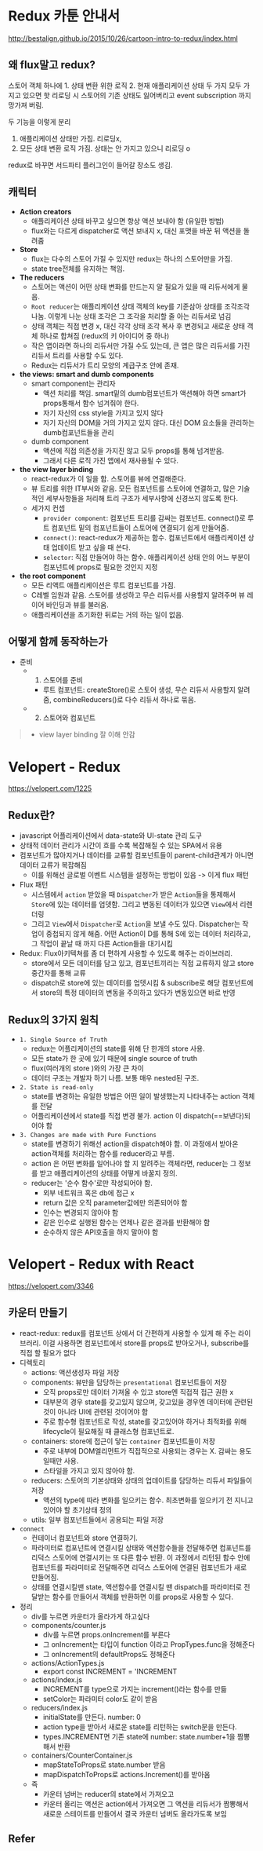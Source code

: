 # Redux 카툰 안내서
http://bestalign.github.io/2015/10/26/cartoon-intro-to-redux/index.html
## 왜 flux말고 redux?
스토어 객체 하나에 1. 상태 변환 위한 로직 2. 현재 애플리케이션 상태 두 가지 모두 가지고 있으면 핫 리로딩 시 스토어의 기존 상태도 잃어버리고 event subscription 까지 망가져 버림.

두 기능을 이렇게 분리
1. 애플리케이션 상태만 가짐. 리로딩x, 
2. 모든 상태 변환 로직 가짐. 상태는 안 가지고 있으니 리로딩 o

redux로 바꾸면 서드파티 플러그인이 들어갈 장소도 생김.

## 캐릭터
- **Action creators**
    + 애플리케이션 상태 바꾸고 싶으면 항상 액션 보내야 함 (유일한 방법)
    + flux와는 다르게 dispatcher로 액션 보내지 x, 대신 포맷을 바꾼 뒤 액션을 돌려줌
- **Store**
    + flux는 다수의 스토어 가질 수 있지만 redux는 하나의 스토어만을 가짐.
    + state tree전체를 유지하는 책임.
- **The reducers**
    + 스토어는 액션이 어떤 상태 변화를 만드는지 알 필요가 있을 때 리듀서에게 물음.
    + `Root reducer`는 애플리케이션 상태 객체의 key를 기준삼아 상태를 조각조각 나눔. 이렇게 나눈 상태 조각은 그 조각을 처리할 줄 아는 리듀서로 넘김
    + 상태 객체는 직접 변경 x, 대신 각각 상태 조각 복사 후 변경되고 새로운 상태 객체 하나로 합쳐짐 (redux의 키 아이디어 중 하나)
    + 작은 앱이라면 하나의 리듀서만 가질 수도 있는데, 큰 앱은 많은 리듀서를 가진 리듀서 트리를 사용할 수도 있다.
    + Redux는 리듀서가 트리 모양의 계급구조 안에 존재.
- **the views: smart and dumb components**
    + smart component는 관리자
        * 액션 처리를 책임. smart밑의 dumb컴포넌트가 액션해야 하면 smart가 props통해서 함수 넘겨줘야 한다.
        * 자기 자신의 css style을 가지고 있지 않다
        * 자기 자신의 DOM을 거의 가지고 있지 않다. 대신 DOM 요소들을 관리하는 dumb컴포넌트들을 관리
    + dumb component
        * 액션에 직접 의존성을 가지진 않고 모두 props를 통해 넘겨받음.
        * 그래서 다른 로직 가진 앱에서 재사용될 수 있다.
- **the view layer binding**
    + react-redux가 이 일을 함. 스토어를 뷰에 연결해준다.
    + 뷰 트리를 위한 IT부서와 같음. 모든 컴포넌트를 스토어에 연결하고, 많은 기술적인 세부사항들을 처리해 트리 구조가 세부사항에 신경쓰지 않도록 한다.
    + 세가지 컨셉
        + `provider component`: 컴포넌트 트리를 감싸는 컴포넌트. connect()로 루트 컴포넌트 밑의 컴포넌트들이 스토어에 연결되기 쉽게 만들어줌.
        + `connect()`: react-redux가 제공하는 함수. 컴포넌트에서 애플리케이션 상태 업데이트 받고 싶을 때 쓴다.
        + `selector`: 직접 만들어야 하는 함수. 애플리케이션 상태 안의 어느 부분이 컴포넌트에 props로 필요한 것인지 지정
- **the root component**
    + 모든 리액트 애플리케이션은 루트 컴포넌트를 가짐.
    + C레벨 임원과 같음. 스토어를 생성하고 무슨 리듀서를 사용할지 알려주며 뷰 레이어 바인딩과 뷰를 불러옴.
    + 애플리케이션을 초기화한 뒤로는 거의 하는 일이 없음.

## 어떻게 함께 동작하는가
- 준비
    + 1. 스토어를 준비
        * 루트 컴포넌트: createStore()로 스토어 생성, 무슨 리듀서 사용할지 알려줌, combineReducers()로 다수 리듀서 하나로 묶음.
    + 2. 스토어와 컴포넌트 


> - view layer binding 잘 이해 안감

# Velopert - Redux
https://velopert.com/1225

## Redux란?
- javascript 어플리케이션에서 data-state와 UI-state 관리 도구
- 상태적 데이터 관리가 시간이 흐를 수록 복잡해질 수 있는 SPA에서 유용
- 컴포넌트가 많아지거나 데이터를 교류할 컴포넌트들이 parent-child관계가 아니면 데이터 교류가 복잡해짐
    + 이를 위해선 글로벌 이벤트 시스템을 설정하는 방법이 있음 -> 이게 flux 패턴
- Flux 패턴
    + 시스템에서 `action` 받았을 때 `Dispatcher`가 받은 `Action`들을 통제해서 `Store`에 있는 데이터를 업뎃함. 그리고 변동된 데이터가 있으면 `View`에서 리렌더링
    + 그리고 `View`에서 `Dispatcher`로 `Action`을 보낼 수도 있다. Dispatcher는 작업이 중첩되지 않게 해줌. 어떤 Action이 D를 통해 S에 있는 데이터 처리하고, 그 작업이 끝날 때 까지 다른 Action들을 대기시킴
- Redux: Flux아키텍쳐를 좀 더 편하게 사용할 수 있도록 해주는 라이브러리.
    + store에서 모든 데이터를 담고 있고, 컴포넌트끼리는 직접 교류하지 않고 store중간자를 통해 교류
    + dispatch로 store에 있는 데이터를 업뎃시킴 & subscribe로 해당 컴포넌트에서 store의 특정 데이터의 변동을 주의하고 있다가 변동있으면 바로 반영

## Redux의 3가지 원칙
- `1. Single Source of Truth`
    + redux는 어플리케이션의 state를 위해 단 한개의 store 사용.
    + 모든 state가 한 곳에 있기 때문에 single source of truth
    + flux(여러개의 store )와의 가장 큰 차이
    + 데이터 구조는 개발자 하기 나름. 보통 매우 nested된 구조.
- `2. State is read-only`
    + state를 변경하는 유일한 방법은 어떤 일이 발생했는지 나타내주는 action 객체를 전달
    + 어플리케이션에서 state를 직접 변경 불가. action 이 dispatch(==보낸다)되어야 함
- `3. Changes are made with Pure Functions`
    + state를 변경하기 위해선 action을 dispatch해야 함. 이 과정에서 받아온 action객체를 처리하는 함수를 reducer라고 부름. 
    + action 은 어떤 변화를 일어나야 할 지 알려주는 객체라면, reducer는 그 정보를 받고 애플리케이션의 상태를 어떻게 바꿀지 정의.
    + reducer는 '순수 함수'로만 작성되어야 함.
        * 외부 네트워크 혹은 db에 접근 x
        * return 값은 오직 parameter값에만 의존되어야 함
        * 인수는 변경되지 않아야 함
        * 같은 인수로 실행된 함수는 언제나 같은 결과를 반환해야 함
        * 순수하지 않은 API호출을 하지 말아야 함


# Velopert - Redux with React
https://velopert.com/3346

## 카운터 만들기
- react-redux: redux를 컴포넌트 상에서 더 간편하게 사용할 수 있게 해 주는 라이브러리. 이걸 사용하면 컴포넌트에서 store를 props로 받아오거나, subscribe를 직접 할 필요가 없다
- 디렉토리
    + actions: 액션생성자 파일 저장
    + components: 뷰만을 담당하는 `presentational` 컴포넌트들이 저장
        * 오직 props로만 데이터 가져올 수 있고 store엔 직접적 접근 권한 x
        * 대부분의 경우 state를 갖고있지 않으며, 갖고있을 경우엔 데이터에 관련된 것이 아니라 UI에 관련된 것이어야 함
        * 주로 함수형 컴포넌트로 작성, state를 갖고있어야 하거나 최적화를 위해 lifecycle이 필요해질 때 클래스형 컴포넌트로.
    + containers: store에 접근이 닿는 `container` 컴포넌트들이 저장
        * 주로 내부에 DOM엘리먼트가 직접적으로 사용되는 경우는 X. 감싸는 용도일때만 사용.
        * 스타일을 가지고 있지 않아야 함.
    + reducers: 스토어의 기본상태와 상태의 업데이트를 담당하는 리듀서 파일들이 저장
        * 액션의 type에 따라 변화를 일으키는 함수. 최초변화를 일으키기 전 지니고 있어야 할 초기상태 정의
    + utils: 일부 컴포넌트들에서 공용되는 파일 저장
- `connect`
    + 컨테이너 컴포넌트와 store 연결하기.
    + 파라미터로 컴포넌트에 연결시킬 상태와 액션함수들을 전달해주면 컴포넌트를 리덕스 스토어에 연결시키는 또 다른 함수 반환. 이 과정에서 리턴된 함수 안에 컴포넌트를 파라미터로 전달해주면 리덕스 스토어에 연결된 컴포넌트가 새로 만들어짐.
    + 상태를 연결시킬땐 state, 액션함수를 연결시킬 땐 dispatch를 파라미터로 전달받는 함수를 만들어서 객체를 반환하면 이를 props로 사용할 수 있다.
- 정리
    + div를 누르면 카운터가 올라가게 하고싶다
    + components/counter.js
        * div를 누르면 props.onIncrement를 부른다
        * 그 onIncrement는 타입이 function 이라고 PropTypes.func을 정해준다
        * 그 onIncrement의 defaultProps도 정해준다
    + actions/ActionTypes.js
        * export const INCREMENT = 'INCREMENT
    + actions/index.js
        * INCREMENT를 type으로 가지는 increment()라는 함수를 만듦
        * setColor는 파라미터 color도 같이 받음
    + reducers/index.js
        * initialState를 만든다. number: 0
        * action type을 받아서 새로운 state를 리턴하는 switch문을 만든다.
        * types.INCREMENT면 기존 state에 number: state.number+1을 짬뽕해서 반환
    + containers/CounterContainer.js
        * mapStateToProps로 state.number 받음
        * mapDispatchToProps로 actions.Increment()를 받아옴
    + 즉
        * 카운터 넘버는 reducer의 state에서 가져오고
        * 카운터 올리는 액션은 action에서 가져오면 그 액션을 리듀서가 짬뽕해서 새로운 스테이트를 만들어서 결국 카운터 넘버도 올라가도록 보임

 ## Refer

